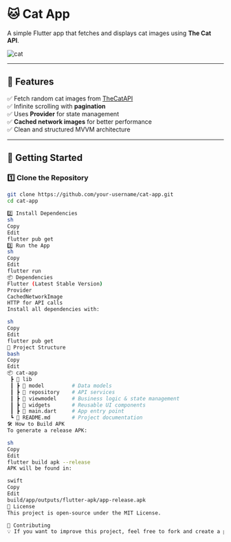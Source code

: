 # 🐱 Cat App  
A simple Flutter app that fetches and displays cat images using **The Cat API**.

![cat](https://github.com/user-attachments/assets/cac991bf-ddc1-4632-b48d-a5127b98b7af) <!-- Replace with an actual screenshot URL -->

---

## 📌 Features
✅ Fetch random cat images from [TheCatAPI](https://thecatapi.com/)  
✅ Infinite scrolling with **pagination**  
✅ Uses **Provider** for state management  
✅ **Cached network images** for better performance  
✅ Clean and structured MVVM architecture  

---

## 🚀 Getting Started

### 1️⃣ Clone the Repository
```sh
git clone https://github.com/your-username/cat-app.git
cd cat-app

2️⃣ Install Dependencies
sh
Copy
Edit
flutter pub get
3️⃣ Run the App
sh
Copy
Edit
flutter run
📦 Dependencies
Flutter (Latest Stable Version)
Provider
CachedNetworkImage
HTTP for API calls
Install all dependencies with:

sh
Copy
Edit
flutter pub get
📂 Project Structure
bash
Copy
Edit
📦 cat-app
 ┣ 📂 lib
 ┃ ┣ 📂 model         # Data models
 ┃ ┣ 📂 repository    # API services
 ┃ ┣ 📂 viewmodel     # Business logic & state management
 ┃ ┣ 📂 widgets       # Reusable UI components
 ┃ ┣ 📜 main.dart     # App entry point
 ┗ 📜 README.md       # Project documentation
🛠 How to Build APK
To generate a release APK:

sh
Copy
Edit
flutter build apk --release
APK will be found in:

swift
Copy
Edit
build/app/outputs/flutter-apk/app-release.apk
📜 License
This project is open-source under the MIT License.

🤝 Contributing
💡 If you want to improve this project, feel free to fork and create a pull request!


